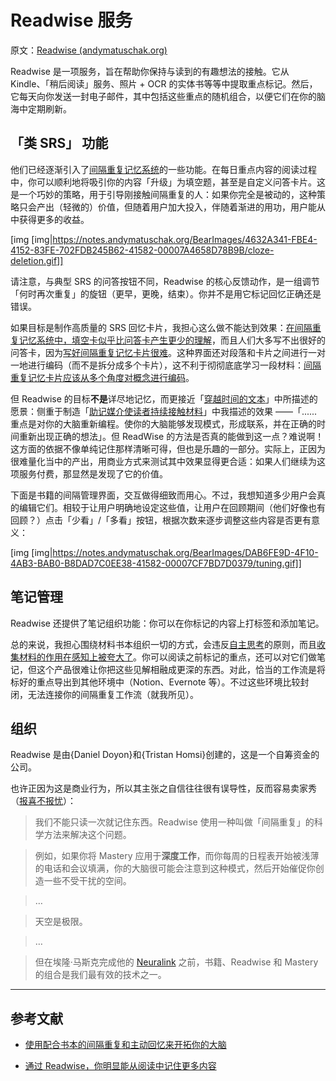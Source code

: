 # Readwise 服务

原文：[Readwise (andymatuschak.org)](https://notes.andymatuschak.org/z2ewMN8Hzd8gt4qyfQV1ognJ5PQs3CXxDfCJ)

Readwise 是一项服务，旨在帮助你保持与读到的有趣想法的接触。它从 Kindle、「稍后阅读」服务、照片 + OCR 的实体书等等中提取重点标记。然后，它每天向你发送一封电子邮件，其中包括这些重点的随机组合，以便它们在你的脑海中定期刷新。

## 「类 SRS」 功能

他们已经逐渐引入了[间隔重复记忆系统](https://notes.andymatuschak.org/z4eXdSMJFv2qVGXSUEKH4vdcHBrLHcFY1ZGfC)的一些功能。在每日重点内容的阅读过程中，你可以顺利地将吸引你的内容「升级」为填空题，甚至是自定义问答卡片。这是一个巧妙的策略，用于引导刚接触间隔重复的人：如果你完全是被动的，这种策略只会产出（轻微的）价值，但随着用户加大投入，伴随着渐进的用功，用户能从中获得更多的收益。

[img [img|https://notes.andymatuschak.org/BearImages/4632A341-FBE4-4152-83FE-702FDB245B62-41582-00007A4658D78B9B/cloze-deletion.gif]]

请注意，与典型 SRS 的问答按钮不同，Readwise 的核心反馈动作，是一组调节「何时再次重复」的旋钮（更早，更晚，结束）。你并不是用它标记回忆正确还是错误。

如果目标是制作高质量的 SRS 回忆卡片，我担心这么做不能达到效果：[在间隔重复记忆系统中，填空卡似乎比问答卡产生更少的理解](https://notes.andymatuschak.org/Cloze_deletion_prompts_seem_to_produce_less_understanding_than_question%2Fanswer_pairs_in_spaced_repetition_memory_systems)，而且人们大多写不出很好的问答卡，因为[写好间隔重复记忆卡片很难](https://notes.andymatuschak.org/z3ntJ7w9C3uapYp1m3gy2EK6PN788guzEoUNN)。这种界面还对段落和卡片之间进行一对一地进行编码（而不是拆分成多个卡片），这不利于彻彻底底学习一段材料：[间隔重复记忆卡片应该从多个角度对概念进行编码](https://notes.andymatuschak.org/z3K5a9tM1wq1x4QnDfsUpTeYZWW3M9iUzMdfo)。

但 Readwise 的目标**不是**详尽地记忆，而更接近「[穿越时间的文本](https://notes.andymatuschak.org/z73hGbYFm7bjV3yYwK29MvbBZEcwK6kWyduqV)」中所描述的愿景：侧重于制造「[助记媒介使读者持续接触材料](https://notes.andymatuschak.org/z7tjqSxGsJ53tXsGkRpchsECWcMsW3sFUw86U)」中我描述的效果 ——「......重点是对你的大脑重新编程。使你的大脑能够发现模式，形成联系，并在正确的时间重新出现正确的想法」。但 ReadWise 的方法是否真的能做到这一点？难说啊！这方面的依据不像单纯记住那样清晰可得，但也是乐趣的一部分。实际上，正因为很难量化当中的产出，用商业方式来测试其中效果显得更合适：如果人们继续为这项服务付费，那显然是发现了它的价值。

下面是书籍的间隔管理界面，交互做得细致而用心。不过，我想知道多少用户会真的编辑它们。相较于让用户明确地设定这些值，让用户在回顾期间（他们好像也有回顾？）点击「少看」/「多看」按钮，根据次数来逐步调整这些内容是否更有意义：

[img [img|https://notes.andymatuschak.org/BearImages/DAB6FE9D-4F10-4AB3-BAB0-B8DAD7C0EE38-41582-00007CF7BD7D0379/tuning.gif]]

## 笔记管理

Readwise 还提供了笔记组织功能：你可以在你标记的内容上打标签和添加笔记。

总的来说，我担心围绕材料书本组织一切的方式，会违反[自主思考](https://notes.andymatuschak.org/z4enRPbLXdD8X8hCfVjaRkcGkronvhcfrgSQw)的原则，而且[收集材料的作用在感知上被夸大了](https://notes.andymatuschak.org/z8QSUyNdq3CMK79KSnCW7QTR1MPHEFi4Q2LY8)。你可以阅读之前标记的重点，还可以对它们做笔记，但这个产品很难让你把这些见解相融成更深的东西。对此，恰当的工作流是将标好的重点导出到其他环境中（Notion、Evernote 等）。不过这些环境比较封闭，无法连接你的间隔重复工作流（就我所见）。

## 组织

Readwise 是由{Daniel Doyon}和{Tristan Homsi}创建的，这是一个自筹资金的公司。

也许正因为这是商业行为，所以其主张之自信往往很有误导性，反而容易卖家秀（[报喜不报忧](https://notes.andymatuschak.org/zqG92bvaL58AWMeL97jXaRd1Dm6hsfGvhAn)）：

> 我们不能只读一次就记住东西。Readwise 使用一种叫做「间隔重复」的科学方法来解决这个问题。

> 例如，如果你将 Mastery 应用于**深度工作**，而你每周的日程表开始被浅薄的电话和会议填满，你的大脑很可能会注意到这种模式，然后开始催促你创造一些不受干扰的空间。

> …

> 天空是极限。

> …

> 但在埃隆·马斯克完成他的 [Neuralink](https://www.neuralink.com/) 之前，书籍、Readwise 和 Mastery 的组合是我们最有效的技术之一。

------

## 参考文献

- [使用配合书本的间隔重复和主动回忆来开拓你的大脑](https://blog.readwise.io/hack-your-brain-with-spaced-repetition-and-active-recall/)

- [通过 Readwise，你明显能从阅读中记住更多内容](https://blog.readwise.io/remember-more-of-what-you-read-with-readwise/)
